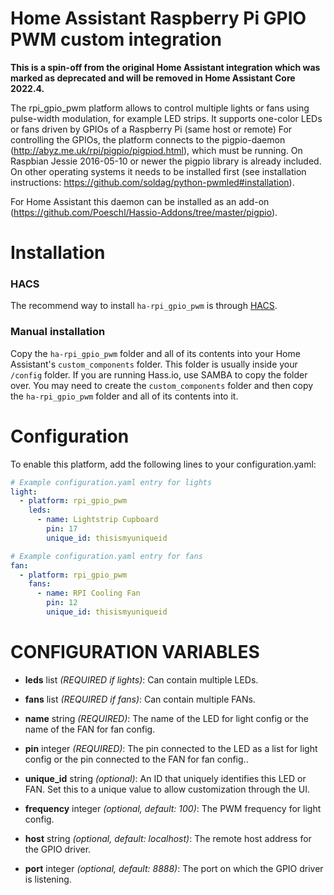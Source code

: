 # Home Assistant Raspberry Pi GPIO PWM custom integration

**This is a spin-off from the original Home Assistant integration which was marked as deprecated and will be removed in Home Assistant Core 2022.4.**

The rpi_gpio_pwm platform allows to control multiple lights or fans using pulse-width modulation, for example LED strips. It supports one-color LEDs or fans driven by GPIOs of a Raspberry Pi (same host or remote)
For controlling the GPIOs, the platform connects to the pigpio-daemon (http://abyz.me.uk/rpi/pigpio/pigpiod.html), which must be running. On Raspbian Jessie 2016-05-10 or newer the pigpio library is already included. On other operating systems it needs to be installed first (see installation instructions: https://github.com/soldag/python-pwmled#installation).

For Home Assistant this daemon can be installed as an add-on (https://github.com/Poeschl/Hassio-Addons/tree/master/pigpio).

# Installation

### HACS

The recommend way to install `ha-rpi_gpio_pwm` is through [HACS](https://hacs.xyz/).

### Manual installation

Copy the `ha-rpi_gpio_pwm` folder and all of its contents into your Home Assistant's `custom_components` folder. This folder is usually inside your `/config` folder. If you are running Hass.io, use SAMBA to copy the folder over. You may need to create the `custom_components` folder and then copy the `ha-rpi_gpio_pwm` folder and all of its contents into it.

# Configuration
To enable this platform, add the following lines to your configuration.yaml:

```yaml
# Example configuration.yaml entry for lights
light:
  - platform: rpi_gpio_pwm
    leds:
      - name: Lightstrip Cupboard
        pin: 17
        unique_id: thisismyuniqueid
```
```yaml
# Example configuration.yaml entry for fans
fan:
  - platform: rpi_gpio_pwm
    fans:
      - name: RPI Cooling Fan
        pin: 12
        unique_id: thisismyuniqueid
```
# CONFIGURATION VARIABLES
- **leds** list *(REQUIRED if lights)*: Can contain multiple LEDs.

- **fans** list *(REQUIRED if fans)*: Can contain multiple FANs.

- **name** string *(REQUIRED)*: The name of the LED for light config or the name of the FAN for fan config.

- **pin** integer *(REQUIRED)*: The pin connected to the LED as a list for light config or the pin connected to the FAN for fan config..

- **unique_id** string *(optional)*: An ID that uniquely identifies this LED or FAN. Set this to a unique value to allow customization through the UI.

- **frequency** integer *(optional, default: 100)*: The PWM frequency for light config.

- **host** string *(optional, default: localhost)*: The remote host address for the GPIO driver.

- **port** integer *(optional, default: 8888)*: The port on which the GPIO driver is listening.


